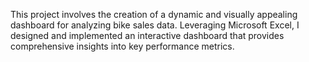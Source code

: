This project involves the creation of a dynamic and visually appealing dashboard for analyzing bike sales data. Leveraging Microsoft Excel, I designed and implemented an interactive dashboard that provides comprehensive insights into key performance metrics.
